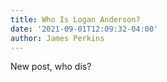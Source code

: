 ```yaml
---
title: Who Is Logan Anderson?
date: '2021-09-01T12:09:32-04:00'
author: James Perkins
---
```

New post, who dis?